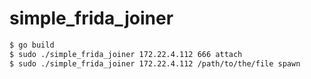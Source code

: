 # simple_frida_joiner

```bash
$ go build 
$ sudo ./simple_frida_joiner 172.22.4.112 666 attach
$ sudo ./simple_frida_joiner 172.22.4.112 /path/to/the/file spawn
```
